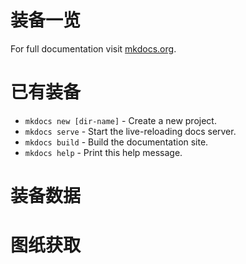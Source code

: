 # 装备一览
For full documentation visit [mkdocs.org](http://mkdocs.org).

# 已有装备

* `mkdocs new [dir-name]` - Create a new project.
* `mkdocs serve` - Start the live-reloading docs server.
* `mkdocs build` - Build the documentation site.
* `mkdocs help` - Print this help message.  

# 装备数据
# 图纸获取
